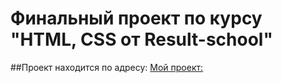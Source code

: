 # Финальный проект по курсу "HTML, CSS от Result-school"

##Проект находится по адресу:
[Мой проект:](https://bul-an.github.io/Result_final_project/)

